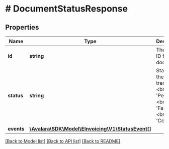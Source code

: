 # # DocumentStatusResponse

## Properties

Name | Type | Description | Notes
------------ | ------------- | ------------- | -------------
**id** | **string** | The unique ID for this document | [optional]
**status** | **string** | Status of the transaction: &lt;br&gt; &#39;Pending&#39; &lt;br&gt; &#39;Failed&#39; &lt;br&gt; &#39;Complete&#39; | [optional]
**events** | [**\Avalara\SDK\Model\EInvoicing\V1\StatusEvent[]**](StatusEvent.md) |  | [optional]

[[Back to Model list]](../../../README.md#models) [[Back to API list]](../../../README.md#endpoints) [[Back to README]](../../../README.md)
